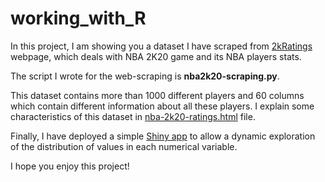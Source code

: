 # working_with_R

In this project, I am showing you a dataset I have scraped from [2kRatings]() webpage, which deals with NBA 2K20 game and its NBA players stats. 

The script I wrote for the web-scraping is **nba2k20-scraping.py**.

This dataset contains more than 1000 different players and 60 columns which contain different information about all these players. I explain some characteristics of this dataset in [nba-2k20-ratings.html](https://htmlpreview.github.io/?https://github.com/edu9as-old/working_with_R/blob/master/nba-2k20-ratings.html) file. 

Finally, I have deployed a simple [Shiny app](https://edu9as.shinyapps.io/basedatasets/) to allow a dynamic exploration of the distribution of values in each numerical variable.

I hope you enjoy this project!
